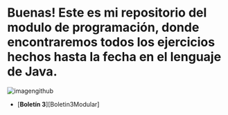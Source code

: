 # Buenas! Este es mi repositorio del modulo de programación, donde encontraremos todos los ejercicios hechos hasta la fecha en el lenguaje de Java.
![imagengithub](https://user-images.githubusercontent.com/115450050/202666915-b74f799d-deaf-443e-9822-c0e7d6b7d6e3.jpeg)



  - [**Boletín 3**][Boletin3Modular]
